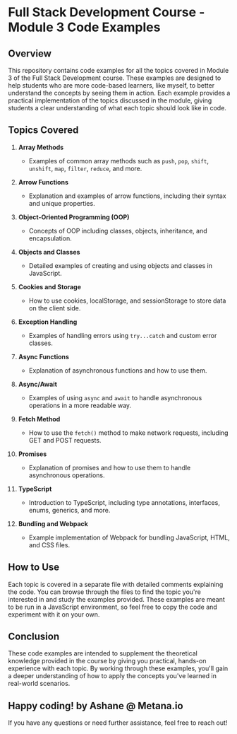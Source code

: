 # Full Stack Development Course - Module 3 Code Examples

## Overview

This repository contains code examples for all the topics covered in Module 3 of the Full Stack Development course. These examples are designed to help students who are more code-based learners, like myself, to better understand the concepts by seeing them in action. Each example provides a practical implementation of the topics discussed in the module, giving students a clear understanding of what each topic should look like in code.

## Topics Covered

1. **Array Methods**
   - Examples of common array methods such as `push`, `pop`, `shift`, `unshift`, `map`, `filter`, `reduce`, and more.

2. **Arrow Functions**
   - Explanation and examples of arrow functions, including their syntax and unique properties.

3. **Object-Oriented Programming (OOP)**
   - Concepts of OOP including classes, objects, inheritance, and encapsulation.

4. **Objects and Classes**
   - Detailed examples of creating and using objects and classes in JavaScript.

5. **Cookies and Storage**
   - How to use cookies, localStorage, and sessionStorage to store data on the client side.

6. **Exception Handling**
   - Examples of handling errors using `try...catch` and custom error classes.

7. **Async Functions**
   - Explanation of asynchronous functions and how to use them.

8. **Async/Await**
   - Examples of using `async` and `await` to handle asynchronous operations in a more readable way.

9. **Fetch Method**
   - How to use the `fetch()` method to make network requests, including GET and POST requests.

10. **Promises**
    - Explanation of promises and how to use them to handle asynchronous operations.

11. **TypeScript**
    - Introduction to TypeScript, including type annotations, interfaces, enums, generics, and more.

12. **Bundling and Webpack**
    - Example implementation of Webpack for bundling JavaScript, HTML, and CSS files.

## How to Use

Each topic is covered in a separate file with detailed comments explaining the code. You can browse through the files to find the topic you're interested in and study the examples provided. These examples are meant to be run in a JavaScript environment, so feel free to copy the code and experiment with it on your own.

## Conclusion

These code examples are intended to supplement the theoretical knowledge provided in the course by giving you practical, hands-on experience with each topic. By working through these examples, you'll gain a deeper understanding of how to apply the concepts you've learned in real-world scenarios.

Happy coding!
by Ashane @ Metana.io
---

If you have any questions or need further assistance, feel free to reach out!
